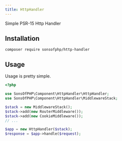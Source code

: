 ```yaml
---
title: HttpHandler
---
```


Simple PSR-15 Http Handler

## Installation

```shell
composer require sonsofphp/http-handler
```

## Usage

Usage is pretty simple.

```php
<?php

use SonsOfPHP\Component\HttpHandler\HttpHandler;
use SonsOfPHP\Component\HttpHandler\MiddlewareStack;

$stack = new MiddlewareStack();
$stack->add(new RouterMiddleware());
$stack->add(new CookieMiddleware());
// ...

$app = new HttpHandler($stack);
$response = $app->handle($request);
```
